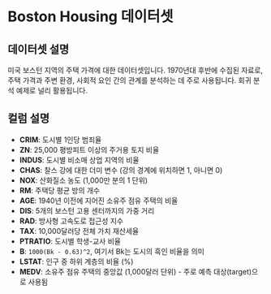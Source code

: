# Boston Housing 데이터셋

## 데이터셋 설명

미국 보스턴 지역의 주택 가격에 대한 데이터셋입니다. 1970년대 후반에 수집된 자료로, 주택 가격과 주변 환경, 사회적 요인 간의 관계를 분석하는 데 주로 사용됩니다. 회귀 분석 예제로 널리 활용됩니다.

## 컬럼 설명

- **CRIM**: 도시별 1인당 범죄율
- **ZN**: 25,000 평방피트 이상의 주거용 토지 비율
- **INDUS**: 도시별 비소매 상업 지역의 비율
- **CHAS**: 찰스 강에 대한 더미 변수 (강의 경계에 위치하면 1, 아니면 0)
- **NOX**: 산화질소 농도 (1,000만 분의 1 단위)
- **RM**: 주택당 평균 방의 개수
- **AGE**: 1940년 이전에 지어진 소유주 점유 주택의 비율
- **DIS**: 5개의 보스턴 고용 센터까지의 가중 거리
- **RAD**: 방사형 고속도로 접근성 지수
- **TAX**: 10,000달러당 전체 가치 재산세율
- **PTRATIO**: 도시별 학생-교사 비율
- **B**: `1000(Bk - 0.63)^2`, 여기서 Bk는 도시의 흑인 비율을 의미
- **LSTAT**: 인구 중 하위 계층의 비율 (%)
- **MEDV**: 소유주 점유 주택의 중앙값 (1,000달러 단위) - 주로 예측 대상(target)으로 사용됨 